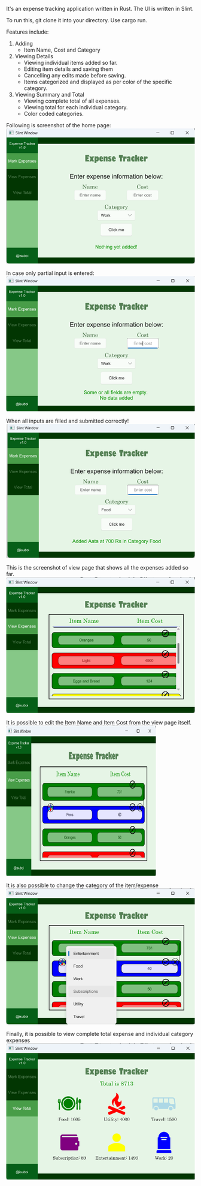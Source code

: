 It's an expense tracking application written in Rust.
The UI is written in Slint.

To run this, git clone it into your directory.
Use cargo run.


Features include: 
1) Adding 
    - Item Name, Cost and Category
2) Viewing Details
    - Viewing individual items added so far.
    - Editing item details and saving them
    - Cancelling any edits made before saving.
    - Items categorized and displayed as per color of the specific category.
3) Viewing Summary and Total
    - Viewing complete total of all expenses.
    - Viewing total for each individual category.
    - Color coded categories.

Following is screenshot of the home page:
![Home Page screenshot.](screenshots/home_page.png)


In case only partial input is entered: 
![Home Page partial](screenshots/home-page-error-handle.png)

When all inputs are filled and submitted correctly!
![Home Page Successful](screenshots/home-page-correct.png)

This is the screenshot of view page that shows all the expenses added so far.
![View Page screenshot](screenshots/view-page.png)

It is possible to edit the Item Name and Item Cost from the view page itself.
<img src="screenshots/view-page-text-edit.png" width="400" height="400" alt="View Page edit text">

It is also possible to change the category of the item/expense
![View Page change category](screenshots/view-page-category-edit.png)

Finally, it is possible to view complete total expense and individual category expenses
![Total Page Screenshot](screenshots/total-page.png)